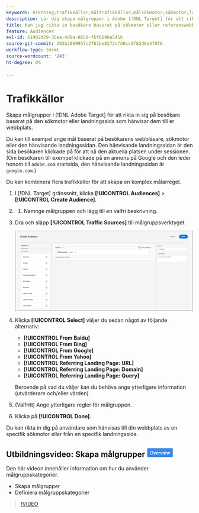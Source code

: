 ```yaml
---
keywords: Riktning;trafikkällor;måltrafikkällor;målsökmotor;sökmotor;landningssida;målstartsida;hänvisande landningssida
description: Lär dig skapa målgrupper i Adobe [!DNL Target] för att rikta in sig på besökare baserat på den sökmotor eller landningssida som hänvisar dem till er webbplats.
title: Kan jag rikta in besökare baserat på sökmotor eller referenswebbplats?
feature: Audiences
exl-id: 61902d29-36ea-4d9a-8650-f6f6690a545b
source-git-commit: 293b2869957c2781be8272cfd0cc9f82d8e4f0f0
workflow-type: tm+mt
source-wordcount: '243'
ht-degree: 0%

---
```


# Trafikkällor

Skapa målgrupper i [!DNL Adobe Target] för att rikta in sig på besökare baserat på den sökmotor eller landningssida som hänvisar dem till er webbplats.

Du kan till exempel ange mål baserat på besökarens webbläsare, sökmotor eller den hänvisande landningssidan. Den hänvisande landningssidan är den sida besökaren klickade på för att nå den aktuella platsen under sessionen. (Om besökaren till exempel klickade på en annons på Google och den leder honom till `adobe.com` startsida, den hänvisande landningssidan är `google.com`.)

Du kan kombinera flera trafikkällor för att skapa en komplex målarregel.

1. I [!DNL Target] gränssnitt, klicka **[!UICONTROL Audiences]** > **[!UICONTROL Create Audience]**.
1. 
   1. Namnge målgruppen och lägg till en valfri beskrivning.
1. Dra och släpp **[!UICONTROL Traffic Sources]** till målgruppsverktyget.

   ![target_trafik_source-bild](assets/target_traffic_source.png)

1. Klicka **[!UICONTROL Select]** väljer du sedan något av följande alternativ:

   * **[!UICONTROL From Baidu]**
   * **[!UICONTROL From Bing]**
   * **[!UICONTROL From Google]**
   * **[!UICONTROL From Yahoo]**
   * **[!UICONTROL Referring Landing Page: URL]**
   * **[!UICONTROL Referring Landing Page: Domain]**
   * **[!UICONTROL Referring Landing Page: Query]**

   Beroende på vad du väljer kan du behöva ange ytterligare information (utvärderare och/eller värden).

1. (Valfritt) Ange ytterligare regler för målgruppen.
1. Klicka på **[!UICONTROL Done]**.

Du kan rikta in dig på användare som hänvisas till din webbplats av en specifik sökmotor eller från en specifik landningssida.

## Utbildningsvideo: Skapa målgrupper ![Märket Översikt](/help/main/assets/overview.png)

Den här videon innehåller information om hur du använder målgruppskategorier.

* Skapa målgrupper
* Definiera målgruppskategorier

>[!VIDEO](https://video.tv.adobe.com/v/17392)
